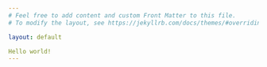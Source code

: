 ```yaml
---
# Feel free to add content and custom Front Matter to this file.
# To modify the layout, see https://jekyllrb.com/docs/themes/#overriding-theme-defaults

layout: default

Hello world!
---
```

